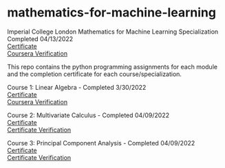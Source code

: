 # mathematics-for-machine-learning
Imperial College London 
Mathematics for Machine Learning Specialization Completed 04/13/2022 <br/>
[Certificate](Specialization_Certificate.pdf)<br/>
[Coursera Verification](https://coursera.org/share/791935e24bf26614f86dc8b7acda0765)


This repo contains the python programming assignments for each module and the completion certificate for each course/specialization.

Course 1: Linear Algebra - Completed 3/30/2022<br/>
[Certificate](linear-algebra/certificate03302022.pdf)<br/>
[Coursera Verification](https://coursera.org/share/4509bf123f61b6795695bab3210f0205)


Course 2: Multivariate Calculus - Completed 04/09/2022<br/>
[Certificate](multivariate-calculus/certificate04092022.pdf)<br/>
[Certificate Verification](https://coursera.org/share/964aebf54aee2808ab9c8620494d31e6)

Course 3: Principal Component Analysis - Completed 04/09/2022<br/>
[Certificate](principal-components/certificate04132022.pdf)<br/>
[Certificate Verification](https://coursera.org/share/df1e06f7afbbf0b7abc7f197faeba7d8)
